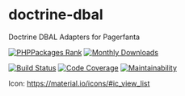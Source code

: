 # doctrine-dbal
Doctrine DBAL Adapters for Pagerfanta

[![PHPPackages Rank](https://phppackages.org/p/pagerfanta-adapters/doctrine-dbal/badge/rank.svg)](https://phppackages.org/p/pagerfanta-adapters/doctrine-dbal)
[![Monthly Downloads](https://poser.pugx.org/pagerfanta-adapters/doctrine-dbal/d/monthly)](https://packagist.org/packages/pagerfanta-adapters/doctrine-dbal)
<!---
[![PHPPackages Referenced By](https://phppackages.org/p/symfony-util/controller-model-using-http-foundation/badge/referenced-by.svg)](https://phppackages.org/p/symfony-util/controller-model-using-http-foundation)
[![Tested PHP Versions](https://php-eye.com/badge/symfony-util/controller-model-using-http-foundation/tested.svg)](https://php-eye.com/package/symfony-util/controller-model-using-http-foundation)
[![Dependency Status](https://www.versioneye.com/php/symfony-util:controller-model-using-http-foundation/badge)](https://www.versioneye.com/php/symfony-util:controller-model-using-http-foundation)
-->
[![Build Status](https://travis-ci.org/pagerfanta-adapters/doctrine-dbal.svg?branch=master)](https://travis-ci.org/pagerfanta-adapters/doctrine-dbal)
[![Code Coverage](https://img.shields.io/codecov/c/github/pagerfanta-adapters/doctrine-dbal/master.svg)](https://codecov.io/gh/pagerfanta-adapters/doctrine-dbal)
[![Maintainability](https://api.codeclimate.com/v1/badges/16154eae3fcf5e0878d0/maintainability)](https://codeclimate.com/github/pagerfanta-adapters/doctrine-dbal/maintainability)
<!---
[![Scrutinizer](https://scrutinizer-ci.com/g/symfony-util/controller-model-using-http-foundation/badges/quality-score.png?b=master)](https://scrutinizer-ci.com/g/symfony-util/controller-model-using-http-foundation/?branch=master)
[![SensioLabsInsight](https://insight.sensiolabs.com/projects/0c01c6a8-eb4d-4ccc-a70a-fa6c032f3178/mini.png)](https://insight.sensiolabs.com/projects/0c01c6a8-eb4d-4ccc-a70a-fa6c032f3178)

[![SensioLabsInsight](https://img.shields.io/sensiolabs/i/.svg)](https://insight.sensiolabs.com/projects/)
-->
Icon: https://material.io/icons/#ic_view_list
